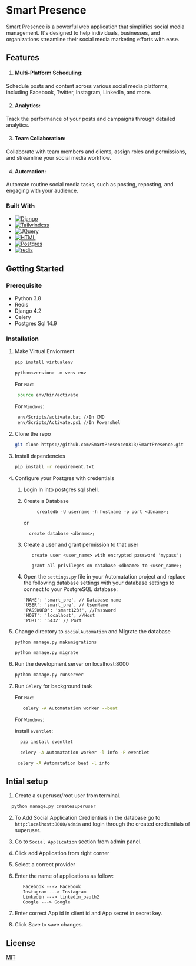 
# Smart Presence

Smart Presence is a powerful web application that simplifies social media management. It's designed to help individuals, businesses, and organizations streamline their social media marketing efforts with ease.

## Features

1. #### Multi-Platform Scheduling: 
Schedule posts and content across various social media platforms, including Facebook, Twitter, Instagram, LinkedIn, and more.

2.  #### Analytics: 
Track the performance of your posts and campaigns through detailed analytics.

3. #### Team Collaboration: 
Collaborate with team members and clients, assign roles and permissions, and streamline your social media workflow.

4. #### Automation: 
Automate routine social media tasks, such as posting, reposting, and engaging with your audience.



### Built With

* [![Django][Django]][Django-url]
* [![Tailwindcss][Tailwindcss]][Tailwindcss-url]
* [![JQuery][JQuery.com]][JQuery-url]
* [![HTML][HTML]][HTML-url]
* [![Postgres][Postgres]][Postgres-url]
* [![redis][redis]][redis-url]




[issues-shield]: https://img.shields.io/github/issues/github_username/repo_name.svg?style=for-the-badge
[issues-url]: https://github.com/github_username/repo_name/issues
[license-shield]: https://img.shields.io/github/license/github_username/repo_name.svg?style=for-the-badge
[license-url]: https://github.com/github_username/repo_name/blob/master/LICENSE.txt
[linkedin-shield]: https://img.shields.io/badge/-LinkedIn-black.svg?style=for-the-badge&logo=linkedin&colorB=555
[linkedin-url]: https://linkedin.com/in/linkedin_username
[product-screenshot]: images/screenshot.png
[Django]: https://img.shields.io/badge/django-35495E?style=for-the-badge&logo=django&logoColor=4FC08D
[Django-url]: https://www.djangoproject.com/
[Tailwindcss]:https://img.shields.io/badge/tailwindcss-0F172A?style=for-the-badge&logo=tailwindcss
[Tailwindcss-url]:https://tailwindcss.com/
[JQuery.com]: https://img.shields.io/badge/jQuery-0769AD?style=for-the-badge&logo=jquery&logoColor=white
[JQuery-url]: https://jquery.com 
[Postgres]: https://img.shields.io/badge/postgresql-4169e1?style=for-the-badge&logo=postgresql&logoColor=white
[HTML]:https://img.shields.io/badge/HTML5-E34F26?style=for-the-badge&logo=html5&logoColor=white
[Postgres-url]:https://www.postgresql.org/
[HTML-url]:https://developer.mozilla.org/en-US/docs/Glossary/HTML5
[redis]:https://img.shields.io/badge/redis-%23DD0031.svg?&style=for-the-badge&logo=redis&logoColor=white
[redis-url]:https://redis.io/
## Getting Started

### Prerequisite
* Python 3.8
* Redis
* Django 4.2
* Celery
* Postgres Sql 14.9

### Installation
1. Make Virtual Enviorment
    ```sh
   pip install virtualenv
   ```
    ```sh
    python<version> -m venv env
   ```
   For `Mac`:
   ```sh
    source env/bin/activate

   ```
   For `Windows`:
   ```sh
    env/Scripts/activate.bat //In CMD
    env/Scripts/Activate.ps1 //In Powershel

   ```


2. Clone the repo
   ```sh
   git clone https://github.com/SmartPresence0313/SmartPresence.git
   ```
3. Install dependencies
   ```sh
   pip install -r requirement.txt
   ```
4. Configure your Postgres with credentials

    1. Login In into postgres sql shell.
    2. Create a Database
       ```commandline
            createdb -U username -h hostname -p port <dbname>;
       ```
       or 
       ```commandline
         create database <dbname>;
       ```
      
   3. Create a user and grant permission to that user
      ```commandline
         create user <user_name> with encrypted password 'mypass';
       ```
      ```commandline
         grant all privileges on database <dbname> to <user_name>;
      ```
   4. Open the `settings.py` file in your Automatation project and replace the following database settings with your database settings to connect to your PostgreSQL database:
      ```commandline
      'NAME': 'smart_pre', // Database name 
      'USER': 'smart_pre', // UserName
      'PASSWORD': 'smart123!', //Password
      'HOST': 'localhost', //Host
      'PORT': '5432' // Port
      ```
5. Change directory to `socialAutomation` and Migrate the database
    ```sh
    python manage.py makemigrations
    ```
     ```sh
    python manage.py migrate
    ```
6. Run the development server on localhost:8000
    ```sh
    python manage.py runserver
    ```
7. Run `Celery` for background task

     For `Mac`:
     ```sh
        celery -A Automatation worker --beat
     ```
     
     For `Windows`: 

     install `eventlet`:
     ```sh
       pip install eventlet
     ```
     ```sh
       celery -A Automatation worker -l info -P eventlet
     ```
      ```sh
       celery -A Automatation beat -l info 
     ```

## Intial setup

1. Create a superuser/root user from terminal.

```python
  python manage.py createsuperuser
```
2. To Add Social Application Credientials in the database go to `http:localhost:8000/admin` and login through the created credientials of superuser.

3. Go to `Social Application` section from admin panel.

4. Click add Application from right corner

5. Select a correct provider 

6. Enter the name of applications as follow:
   ```commandline
      Facebook ---> Facebook
      Instagram ---> Instagram
      Linkedin ---> linkedin_oauth2
      Google ---> Google
   ```
7. Enter correct App id in client id and App secret in secret key.

8. Click Save to save changes.




## License

[MIT](https://choosealicense.com/licenses/mit/)


